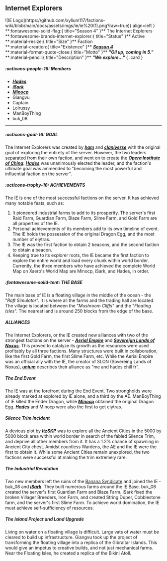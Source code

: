  ## Internet Explorers
<div class="grid" markdown>
![IE Logo](https://github.com/xylium117/factions-wiki/blob/main/docs/assets/imgs/ie/ie%20(1).png?raw=true){ align=left }
**:fontawesome-solid-flag:{ title="Season 4" }** The Internet Explorers<br>
**:fontawesome-brands-internet-explorer:{ title="Status" }** Active<br>
**:material-resize:{ title="Size" }** Faction<br>
**:material-creation:{ title="Existence" }** <b><i><a href="../seasons/s4.md">Season 4</a></i></b>  <br>
**:material-format-quote-close:{ title="Motto" }** <b><i>"Oil up, coming in 5."</i></b><br>
**:material-pencil:{ title="Description" }** <b><i>"We explore..."</i></b>  
{ .card }
</div>

##### :octicons-people-16: Members
- <b><i><a href="/players/hades.md">Hades</a></i></b>  <br>
- <b><i><a href="/players/isark.md">iSark</a></i></b>   <br>
- <b><i><a href="/players/minocp.md">Minocp</a></i></b><br>
- Giangvu<br>
- Captain <br>
- Lolrussy<br>
- ManBoyThing <br>
- buk_08 <br>
___

##### :octicons-goal-16: GOAL
The Internet Explorers was created by [***ham***](../staff/ham.md) and [***claniverse***](../staff/realclay.md) with the original goal of exploring the entirety of the server. However, the two leaders separated from their own faction, and went on to create the [***Opera Institute of China***](oc.md). [***Hades***](../players/hades.nd) was unanimously elected the leader, and the faction's ultimate goal was ammended to "becoming the most powerful and influential faction on the server". <br>

##### :octicons-trophy-16: ACHIEVEMENTS
The IE is one of the most successful factions on the server. It has achieved many notable feats, such as:<br>
1. It pioneered industrial farms to add to its prosperity. The server's first Raid Farm, Guardian Farm, Blaze Farm, Slime Farm, and Gold Farm are all properties of the IE.<br>
2. Personal achievements of its members add to its own timeline of event. The IE holds the possession of the original Dragon Egg, and the most number of elytras. <br>
3. The IE was the first faction to obtain 2 beacons, and the second faction to obtain a beacon.<br>
4. Keeping true to its explorer roots, the IE became the first faction to explore the entire world and load every chunk within world border. Currently, the three members who have achieved the complete World Map on Xaero's World Map are Minocp, iSark, and Hades, in order.<br>

##### :fontawesome-solid-tent: THE BASE
The main base of IE is a floating village in the middle of the ocean - the "*Raft Simulator*". It is where all the farms and the trading hall are located. The village is located between the "*Mushroom Cliffs*" and the "*Floating Isles*". The nearest land is around 250 blocks from the edge of the base. <br>

##### ALLIANCES
The Internet Explorers, or the IE created new alliances with two of the strongest factions on the server - [***Aerial Empire***](ae.md) and [***Sovereign Lands of Noxus***](slon.md). This proved to catalyze its growth as the resources were used profitably by all three factions. Many structures were built in collaboration, like the first Gold Farm, the first Slime Farm, etc. While the Aerial Empire was an official ally with the IE, the creator of SLON (Sovereing Lands of Noxus), [***unium***](../staff/unium.md) describes their alliance as "me and hades chill fr".<br>

##### The End Event
The IE was at the forefront during the End Event. Two strongholds were already marked at explored by IE alone, and a third by the AE. ManBoyThing of IE killed the Ender Dragon, while [***Minocp***](../players/minocp.md) obtained the original Dragon Egg. [***Hades***](../players/hades.md) and Minocp were also the first to get elytras. <br>

##### Silence Trim Incident
A devious plot by [***ItzSKP***](../players/itzskp.md) was to explore all the Ancient Cities in the 5000 by 5000 block area within world border in search of the fabled Silence Trim, and deprive all other members from it. It has a 1.2% chance of spawning in Ancient City chest. Amidst countless Wardens, the AE and the IE were the first to obtain it. While some Ancient Cities remain unexplored, the two factions were successful at making the trim extremely rare.<br>

##### The Industrial Revolution
Two new members left the ruins of the [Banana Syndicate](bs.md) and joined the IE - buk_08 and [***iSark***](../players/isark.md). They built numerous farms around the IE Base. buk_08 created the server's first Guardian Farm and Blaze Farm. iSark fixed the broken Villager Breeders, Iron Farm, and created String Duper, Cobblestone farm, and the server's first Slime Farm. To achieve world domination, the IE must achieve self-sufficiency of resources.<br>

##### The Island Project and Land Upgrade
Living on water on a floating village is difficult. Large vats of water must be cleared to build up infrastructure. Giangvu took up the project of transforming the floating village into a replica of the Gibraltar Islands. This would give an impetus to creative builds, and not just mechanical farms. Near the Floating Isles, he created a replica of the Bikini Atoll.<br>


